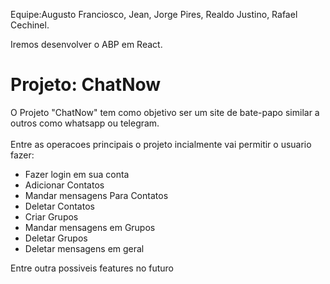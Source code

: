Equipe:Augusto Franciosco, Jean, Jorge Pires, Realdo Justino, Rafael Cechinel.

Iremos desenvolver o ABP em React.

# Projeto: ChatNow

O Projeto "ChatNow" tem como objetivo ser um site de bate-papo similar a outros como whatsapp ou telegram.
<br>
<br>
Entre as operacoes principais o projeto incialmente vai permitir o usuario fazer:
<br>
- Fazer login em sua conta
- Adicionar Contatos
- Mandar mensagens Para Contatos
- Deletar Contatos
- Criar Grupos
- Mandar mensagens em Grupos
- Deletar Grupos
- Deletar mensagens em geral

Entre outra possiveis features no futuro
